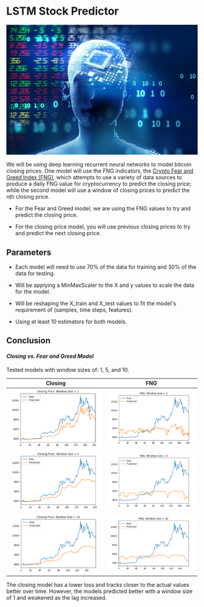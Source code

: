 # LSTM Stock Predictor

![deeplearning](deeplearning.jpg)

We will be using deep learning recurrent neural networks to model bitcoin closing prices. One model will use the FNG indicators, the [Crypto Fear and Greed Index (FNG)](https://alternative.me/crypto/fear-and-greed-index/), which attempts to use a variety of data sources to produce a daily FNG value for cryptocurrency to predict the closing price; while the second model will use a window of closing prices to predict the nth closing price.

* For the Fear and Greed model, we are using the FNG values to try and predict the closing price.

* For the closing price model, you will use previous closing prices to try and predict the next closing price.

## Parameters

* Each model will need to use 70% of the data for training and 30% of the data for testing.

* Will be applying a MinMaxScaler to the X and y values to scale the data for the model.

* Will be reshaping the X_train and X_test values to fit the model's requirement of (samples, time steps, features).

* Using at least 10 estimators for both models.

## Conclusion

#### *Closing vs. Fear and Greed Model*

Tested models with window sizes of: 1, 5, and 10.

| Closing                         | FNG                         |
|:---:                            | :---:                       |
|![closing1](closing1.png)          |   ![fng1](fng1.png)  |
|![closing2](closing2.png)          |   ![fng2](fng2.png)  |
|![closing3](closing3.png)          |   ![fng3](fng3.png)  |


The closing model has a lower loss and tracks closer to the actual values better over time. However, the models predicted better with a window size of 1 and weakened as the lag increased.


